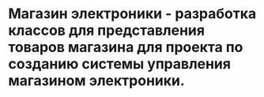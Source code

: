# Магазин электроники - разработка классов для представления товаров магазина для проекта по созданию системы управления магазином электроники.
